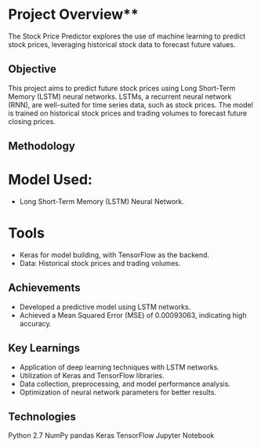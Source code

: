 # Project Overview**
The Stock Price Predictor explores the use of machine learning to predict stock prices, leveraging historical stock data to forecast future values.

## Objective
This project aims to predict future stock prices using Long Short-Term Memory (LSTM) neural networks. LSTMs, a recurrent neural network (RNN), are well-suited for time series data, such as stock prices. The model is trained on historical stock prices and trading volumes to forecast future closing prices.

## Methodology
# Model Used: 
* Long Short-Term Memory (LSTM) Neural Network.

# Tools
* Keras for model building, with TensorFlow as the backend.
* Data: Historical stock prices and trading volumes.

## Achievements
* Developed a predictive model using LSTM networks.
* Achieved a Mean Squared Error (MSE) of 0.00093063, indicating high accuracy.

## Key Learnings
* Application of deep learning techniques with LSTM networks.
* Utilization of Keras and TensorFlow libraries.
* Data collection, preprocessing, and model performance analysis.
* Optimization of neural network parameters for better results.


## **Technologies**
Python 2.7
NumPy
pandas
Keras
TensorFlow
Jupyter Notebook
